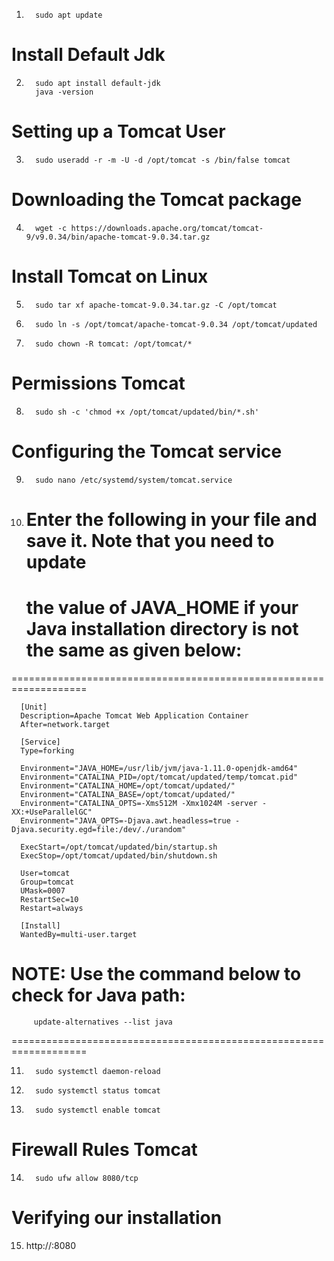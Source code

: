 

1.       sudo apt update
   
   
# Install Default Jdk
2.       sudo apt install default-jdk
         java -version

# Setting up a Tomcat User
3.       sudo useradd -r -m -U -d /opt/tomcat -s /bin/false tomcat

# Downloading the Tomcat package
4.       wget -c https://downloads.apache.org/tomcat/tomcat-9/v9.0.34/bin/apache-tomcat-9.0.34.tar.gz

# Install Tomcat on Linux
5.       sudo tar xf apache-tomcat-9.0.34.tar.gz -C /opt/tomcat
6.       sudo ln -s /opt/tomcat/apache-tomcat-9.0.34 /opt/tomcat/updated
7.       sudo chown -R tomcat: /opt/tomcat/*

# Permissions Tomcat
8.       sudo sh -c 'chmod +x /opt/tomcat/updated/bin/*.sh'

# Configuring the Tomcat service
9.       sudo nano /etc/systemd/system/tomcat.service
    
10. # Enter the following in your file and save it. Note that you need to update
    # the value of JAVA_HOME if your Java installation directory is not the same as given below:
===================================================================   
          
      [Unit]
      Description=Apache Tomcat Web Application Container
      After=network.target

      [Service]
      Type=forking

      Environment="JAVA_HOME=/usr/lib/jvm/java-1.11.0-openjdk-amd64"
      Environment="CATALINA_PID=/opt/tomcat/updated/temp/tomcat.pid"
      Environment="CATALINA_HOME=/opt/tomcat/updated/"
      Environment="CATALINA_BASE=/opt/tomcat/updated/"
      Environment="CATALINA_OPTS=-Xms512M -Xmx1024M -server -XX:+UseParallelGC"
      Environment="JAVA_OPTS=-Djava.awt.headless=true -Djava.security.egd=file:/dev/./urandom"

      ExecStart=/opt/tomcat/updated/bin/startup.sh
      ExecStop=/opt/tomcat/updated/bin/shutdown.sh

      User=tomcat
      Group=tomcat
      UMask=0007
      RestartSec=10
      Restart=always

      [Install]
      WantedBy=multi-user.target



# NOTE: Use the command below to check for Java path:
         update-alternatives --list java


===================================================================

11.       sudo systemctl daemon-reload

12.       sudo systemctl status tomcat

13.       sudo systemctl enable tomcat

# Firewall Rules Tomcat
14.       sudo ufw allow 8080/tcp

# Verifying our installation
15. http://<YourIPAddress>:8080
